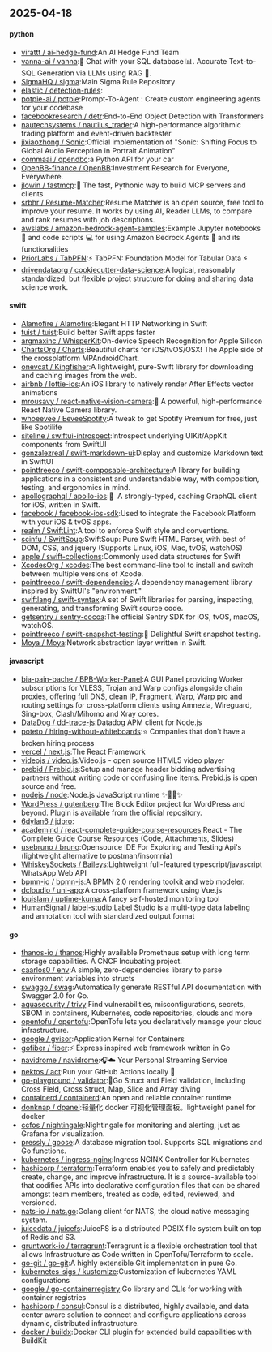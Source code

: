 ## 2025-04-18

#### python
* [virattt / ai-hedge-fund](https://github.com/virattt/ai-hedge-fund):An AI Hedge Fund Team
* [vanna-ai / vanna](https://github.com/vanna-ai/vanna):🤖 Chat with your SQL database 📊. Accurate Text-to-SQL Generation via LLMs using RAG 🔄.
* [SigmaHQ / sigma](https://github.com/SigmaHQ/sigma):Main Sigma Rule Repository
* [elastic / detection-rules](https://github.com/elastic/detection-rules):
* [potpie-ai / potpie](https://github.com/potpie-ai/potpie):Prompt-To-Agent : Create custom engineering agents for your codebase
* [facebookresearch / detr](https://github.com/facebookresearch/detr):End-to-End Object Detection with Transformers
* [nautechsystems / nautilus_trader](https://github.com/nautechsystems/nautilus_trader):A high-performance algorithmic trading platform and event-driven backtester
* [jixiaozhong / Sonic](https://github.com/jixiaozhong/Sonic):Official implementation of "Sonic: Shifting Focus to Global Audio Perception in Portrait Animation"
* [commaai / opendbc](https://github.com/commaai/opendbc):a Python API for your car
* [OpenBB-finance / OpenBB](https://github.com/OpenBB-finance/OpenBB):Investment Research for Everyone, Everywhere.
* [jlowin / fastmcp](https://github.com/jlowin/fastmcp):🚀 The fast, Pythonic way to build MCP servers and clients
* [srbhr / Resume-Matcher](https://github.com/srbhr/Resume-Matcher):Resume Matcher is an open source, free tool to improve your resume. It works by using AI, Reader LLMs, to compare and rank resumes with job descriptions.
* [awslabs / amazon-bedrock-agent-samples](https://github.com/awslabs/amazon-bedrock-agent-samples):Example Jupyter notebooks 📓 and code scripts 💻 for using Amazon Bedrock Agents 🤖 and its functionalities
* [PriorLabs / TabPFN](https://github.com/PriorLabs/TabPFN):⚡ TabPFN: Foundation Model for Tabular Data ⚡
* [drivendataorg / cookiecutter-data-science](https://github.com/drivendataorg/cookiecutter-data-science):A logical, reasonably standardized, but flexible project structure for doing and sharing data science work.

#### swift
* [Alamofire / Alamofire](https://github.com/Alamofire/Alamofire):Elegant HTTP Networking in Swift
* [tuist / tuist](https://github.com/tuist/tuist):Build better Swift apps faster
* [argmaxinc / WhisperKit](https://github.com/argmaxinc/WhisperKit):On-device Speech Recognition for Apple Silicon
* [ChartsOrg / Charts](https://github.com/ChartsOrg/Charts):Beautiful charts for iOS/tvOS/OSX! The Apple side of the crossplatform MPAndroidChart.
* [onevcat / Kingfisher](https://github.com/onevcat/Kingfisher):A lightweight, pure-Swift library for downloading and caching images from the web.
* [airbnb / lottie-ios](https://github.com/airbnb/lottie-ios):An iOS library to natively render After Effects vector animations
* [mrousavy / react-native-vision-camera](https://github.com/mrousavy/react-native-vision-camera):📸 A powerful, high-performance React Native Camera library.
* [whoeevee / EeveeSpotify](https://github.com/whoeevee/EeveeSpotify):A tweak to get Spotify Premium for free, just like Spotilife
* [siteline / swiftui-introspect](https://github.com/siteline/swiftui-introspect):Introspect underlying UIKit/AppKit components from SwiftUI
* [gonzalezreal / swift-markdown-ui](https://github.com/gonzalezreal/swift-markdown-ui):Display and customize Markdown text in SwiftUI
* [pointfreeco / swift-composable-architecture](https://github.com/pointfreeco/swift-composable-architecture):A library for building applications in a consistent and understandable way, with composition, testing, and ergonomics in mind.
* [apollographql / apollo-ios](https://github.com/apollographql/apollo-ios):📱  A strongly-typed, caching GraphQL client for iOS, written in Swift.
* [facebook / facebook-ios-sdk](https://github.com/facebook/facebook-ios-sdk):Used to integrate the Facebook Platform with your iOS & tvOS apps.
* [realm / SwiftLint](https://github.com/realm/SwiftLint):A tool to enforce Swift style and conventions.
* [scinfu / SwiftSoup](https://github.com/scinfu/SwiftSoup):SwiftSoup: Pure Swift HTML Parser, with best of DOM, CSS, and jquery (Supports Linux, iOS, Mac, tvOS, watchOS)
* [apple / swift-collections](https://github.com/apple/swift-collections):Commonly used data structures for Swift
* [XcodesOrg / xcodes](https://github.com/XcodesOrg/xcodes):The best command-line tool to install and switch between multiple versions of Xcode.
* [pointfreeco / swift-dependencies](https://github.com/pointfreeco/swift-dependencies):A dependency management library inspired by SwiftUI's "environment."
* [swiftlang / swift-syntax](https://github.com/swiftlang/swift-syntax):A set of Swift libraries for parsing, inspecting, generating, and transforming Swift source code.
* [getsentry / sentry-cocoa](https://github.com/getsentry/sentry-cocoa):The official Sentry SDK for iOS, tvOS, macOS, watchOS.
* [pointfreeco / swift-snapshot-testing](https://github.com/pointfreeco/swift-snapshot-testing):📸 Delightful Swift snapshot testing.
* [Moya / Moya](https://github.com/Moya/Moya):Network abstraction layer written in Swift.

#### javascript
* [bia-pain-bache / BPB-Worker-Panel](https://github.com/bia-pain-bache/BPB-Worker-Panel):A GUI Panel providing Worker subscriptions for VLESS, Trojan and Warp configs alongside chain proxies, offering full DNS, clean IP, Fragment, Warp, Warp pro and routing settings for cross-platform clients using Amnezia, Wireguard, Sing-box, Clash/Mihomo and Xray cores.
* [DataDog / dd-trace-js](https://github.com/DataDog/dd-trace-js):Datadog APM client for Node.js
* [poteto / hiring-without-whiteboards](https://github.com/poteto/hiring-without-whiteboards):⭐️ Companies that don't have a broken hiring process
* [vercel / next.js](https://github.com/vercel/next.js):The React Framework
* [videojs / video.js](https://github.com/videojs/video.js):Video.js - open source HTML5 video player
* [prebid / Prebid.js](https://github.com/prebid/Prebid.js):Setup and manage header bidding advertising partners without writing code or confusing line items. Prebid.js is open source and free.
* [nodejs / node](https://github.com/nodejs/node):Node.js JavaScript runtime ✨🐢🚀✨
* [WordPress / gutenberg](https://github.com/WordPress/gutenberg):The Block Editor project for WordPress and beyond. Plugin is available from the official repository.
* [6dylan6 / jdpro](https://github.com/6dylan6/jdpro):
* [academind / react-complete-guide-course-resources](https://github.com/academind/react-complete-guide-course-resources):React - The Complete Guide Course Resources (Code, Attachments, Slides)
* [usebruno / bruno](https://github.com/usebruno/bruno):Opensource IDE For Exploring and Testing Api's (lightweight alternative to postman/insomnia)
* [WhiskeySockets / Baileys](https://github.com/WhiskeySockets/Baileys):Lightweight full-featured typescript/javascript WhatsApp Web API
* [bpmn-io / bpmn-js](https://github.com/bpmn-io/bpmn-js):A BPMN 2.0 rendering toolkit and web modeler.
* [dcloudio / uni-app](https://github.com/dcloudio/uni-app):A cross-platform framework using Vue.js
* [louislam / uptime-kuma](https://github.com/louislam/uptime-kuma):A fancy self-hosted monitoring tool
* [HumanSignal / label-studio](https://github.com/HumanSignal/label-studio):Label Studio is a multi-type data labeling and annotation tool with standardized output format

#### go
* [thanos-io / thanos](https://github.com/thanos-io/thanos):Highly available Prometheus setup with long term storage capabilities. A CNCF Incubating project.
* [caarlos0 / env](https://github.com/caarlos0/env):A simple, zero-dependencies library to parse environment variables into structs
* [swaggo / swag](https://github.com/swaggo/swag):Automatically generate RESTful API documentation with Swagger 2.0 for Go.
* [aquasecurity / trivy](https://github.com/aquasecurity/trivy):Find vulnerabilities, misconfigurations, secrets, SBOM in containers, Kubernetes, code repositories, clouds and more
* [opentofu / opentofu](https://github.com/opentofu/opentofu):OpenTofu lets you declaratively manage your cloud infrastructure.
* [google / gvisor](https://github.com/google/gvisor):Application Kernel for Containers
* [gofiber / fiber](https://github.com/gofiber/fiber):⚡️ Express inspired web framework written in Go
* [navidrome / navidrome](https://github.com/navidrome/navidrome):🎧☁️ Your Personal Streaming Service
* [nektos / act](https://github.com/nektos/act):Run your GitHub Actions locally 🚀
* [go-playground / validator](https://github.com/go-playground/validator):💯Go Struct and Field validation, including Cross Field, Cross Struct, Map, Slice and Array diving
* [containerd / containerd](https://github.com/containerd/containerd):An open and reliable container runtime
* [donknap / dpanel](https://github.com/donknap/dpanel):轻量化 docker 可视化管理面板。lightweight panel for docker
* [ccfos / nightingale](https://github.com/ccfos/nightingale):Nightingale for monitoring and alerting, just as Grafana for visualization.
* [pressly / goose](https://github.com/pressly/goose):A database migration tool. Supports SQL migrations and Go functions.
* [kubernetes / ingress-nginx](https://github.com/kubernetes/ingress-nginx):Ingress NGINX Controller for Kubernetes
* [hashicorp / terraform](https://github.com/hashicorp/terraform):Terraform enables you to safely and predictably create, change, and improve infrastructure. It is a source-available tool that codifies APIs into declarative configuration files that can be shared amongst team members, treated as code, edited, reviewed, and versioned.
* [nats-io / nats.go](https://github.com/nats-io/nats.go):Golang client for NATS, the cloud native messaging system.
* [juicedata / juicefs](https://github.com/juicedata/juicefs):JuiceFS is a distributed POSIX file system built on top of Redis and S3.
* [gruntwork-io / terragrunt](https://github.com/gruntwork-io/terragrunt):Terragrunt is a flexible orchestration tool that allows Infrastructure as Code written in OpenTofu/Terraform to scale.
* [go-git / go-git](https://github.com/go-git/go-git):A highly extensible Git implementation in pure Go.
* [kubernetes-sigs / kustomize](https://github.com/kubernetes-sigs/kustomize):Customization of kubernetes YAML configurations
* [google / go-containerregistry](https://github.com/google/go-containerregistry):Go library and CLIs for working with container registries
* [hashicorp / consul](https://github.com/hashicorp/consul):Consul is a distributed, highly available, and data center aware solution to connect and configure applications across dynamic, distributed infrastructure.
* [docker / buildx](https://github.com/docker/buildx):Docker CLI plugin for extended build capabilities with BuildKit
